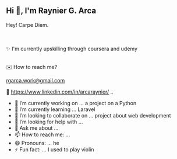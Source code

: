 ## Hi 👋, I'm Raynier G. Arca

Hey!
Carpe Diem. 
<br> 
<br><br>

:sparkles: I'm currently upskilling through coursera and udemy <br> <br>

:envelope: How to reach me? 

rgarca.work@gmail.com 

📩 https://www.linkedin.com/in/arcaraynier/
..




<!--
**arcaraynier/arcaraynier** is a ✨ _special_ ✨ repository because its `README.md` (this file) appears on your GitHub profile.
hello this would be a great day

Here are some ideas to get you started:

you know there are certain things in life that needs to be planned and achieved. 
you can do it self! 

Learn new skill and explore for more!
-->

- 🔭 I’m currently working on ... a project on a Python
- 🌱 I’m currently learning ... Laravel
- 👯 I’m looking to collaborate on ... project about web development  
- 🤔 I’m looking for help with ... 
- 💬 Ask me about ... 
- 📫 How to reach me: ...
- 😄 Pronouns: ... he
- ⚡ Fun fact: ... I used to play violin

